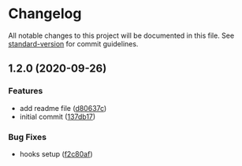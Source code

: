 # Changelog

All notable changes to this project will be documented in this file. See [standard-version](https://github.com/conventional-changelog/standard-version) for commit guidelines.

## 1.2.0 (2020-09-26)


### Features

* add readme file ([d80637c](https://github.com/vuk/serverless-typescript-boilerplate/commit/d80637c66490d11f1d0f27455d67f380f50304f2))
* initial commit ([137db17](https://github.com/vuk/serverless-typescript-boilerplate/commit/137db17bd9663b25f239b9807249bbb8ef636d6a))


### Bug Fixes

* hooks setup ([f2c80af](https://github.com/vuk/serverless-typescript-boilerplate/commit/f2c80afcf0ec31b7887bf7064fe588ac73d82493))
